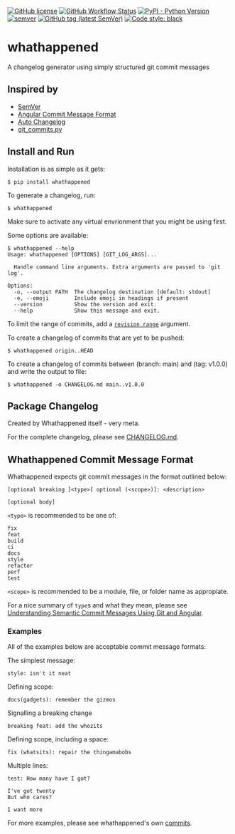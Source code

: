 [![GitHub license](https://img.shields.io/github/license/Rollcloud/whathappened)](https://github.com/Rollcloud/whathappened/blob/main/LICENSE)
[![GitHub Workflow Status](https://img.shields.io/github/workflow/status/Rollcloud/whathappened/test-build?logo=github)](https://github.com/Rollcloud/whathappened/actions?query=workflow%3Atest-build)
[![PyPI - Python Version](https://img.shields.io/pypi/pyversions/whathappened?logo=pypi)](https://pypi.org/project/whathappened/)
[![semver](https://img.shields.io/badge/semver-2.0.0-blue)](https://semver.org/)
[![GitHub tag (latest SemVer)](https://img.shields.io/github/v/tag/rollcloud/whathappened?sort=semver)](https://github.com/Rollcloud/whathappened/releases)
[![Code style: black](https://img.shields.io/badge/code%20style-black-000000.svg)](https://github.com/psf/black)

# whathappened
A changelog generator using simply structured git commit messages

## Inspired by

* [SemVer](https://semver.org/)
* [Angular Commit Message Format](https://github.com/angular/angular/blob/master/CONTRIBUTING.md#commit)
* [Auto Changelog](https://github.com/Michael-F-Bryan/auto-changelog)
* [git_commits.py](https://gist.github.com/simonw/091b765a071d1558464371042db3b959#file-get_commits-py)

## Install and Run

Installation is as simple as it gets:

    $ pip install whathappened

To generate a changelog, run:

    $ whathappened

Make sure to activate any virtual envrionment that you might be using first.

Some options are available:

    $ whathappened --help
    Usage: whathappened [OPTIONS] [GIT_LOG_ARGS]...

      Handle command line arguments. Extra arguments are passed to 'git log'.

    Options:
      -o, --output PATH  The changelog destination [default: stdout]
      -e, --emoji        Include emoji in headings if present
      --version          Show the version and exit.
      --help             Show this message and exit.

To limit the range of commits, add a [`revision range`](https://git-scm.com/docs/git-log#Documentation/git-log.txt-ltrevisionrangegt) argument.

To create a changelog of commits that are yet to be pushed:

    $ whathappened origin..HEAD

To create a changelog of commits between (branch: main) and (tag: v1.0.0) and write the output to file:

    $ whathappened -o CHANGELOG.md main..v1.0.0

## Package Changelog

Created by Whathappened itself - very meta.

For the complete changelog, please see [CHANGELOG.md](CHANGELOG.md).

## Whathappened Commit Message Format

Whathappened expects git commit messages in the format outlined below:

    [optional breaking ]<type>[ optional (<scope>)]: <description>

    [optional body]

`<type>` is recommended to be one of:

    fix
    feat
    build
    ci
    docs
    style
    refactor
    perf
    test

`<scope>` is recommended to be a module, file, or folder name as appropiate.

For a nice summary of `type`s and what they mean, please see [Understanding Semantic Commit Messages Using Git and Angular](https://nitayneeman.com/posts/understanding-semantic-commit-messages-using-git-and-angular/).

### Examples

All of the examples below are acceptable commit message formats:

The simplest message:

    style: isn't it neat

Defining scope:

    docs(gadgets): remember the gizmos

Signalling a breaking change

    breaking feat: add the whozits

Defining scope, including a space:

    fix (whatsits): repair the thingamabobs

Multiple lines:

    test: How many have I got?

    I've got twenty
    But who cares?

    I want more

For more examples, please see whathappened's own [commits](https://github.com/Rollcloud/whathappened/commits/).
